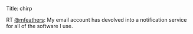 Title: chirp

RT <a href="http://twitter.com/mfeathers">@mfeathers</a>: My email account has devolved into a notification service for all of the software I use.
